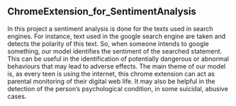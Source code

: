## ChromeExtension_for_SentimentAnalysis

In this project a sentiment analysis is done for the texts used in search engines. For instance, text used in the google search engine are taken and detects the polarity of this text. So, when someone intends to google something, our model identifies the sentiment of the searched statement. This can be useful in the identification of potentially dangerous or abnormal behaviours that may lead to adverse effects. The main theme of our model is, as every teen is using the internet, this chrome extension can act as parental monitoring of their digital web life. It may also be helpful in the detection of the person’s psychological condition, in some suicidal, abusive cases.
